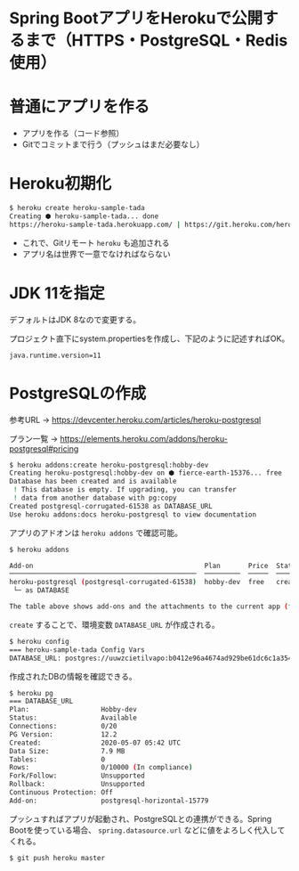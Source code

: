 Spring BootアプリをHerokuで公開するまで（HTTPS・PostgreSQL・Redis使用）
================================================================

# 普通にアプリを作る
- アプリを作る（コード参照）
- Gitでコミットまで行う（プッシュはまだ必要なし）

# Heroku初期化

```bash
$ heroku create heroku-sample-tada
Creating ⬢ heroku-sample-tada... done
https://heroku-sample-tada.herokuapp.com/ | https://git.heroku.com/heroku-sample-tada.git
```

- これで、Gitリモート `heroku` も追加される
- アプリ名は世界で一意でなければならない

# JDK 11を指定
デフォルトはJDK 8なので変更する。

プロジェクト直下にsystem.propertiesを作成し、下記のように記述すればOK。

```
java.runtime.version=11
```

# PostgreSQLの作成
参考URL -> https://devcenter.heroku.com/articles/heroku-postgresql

プラン一覧 -> https://elements.heroku.com/addons/heroku-postgresql#pricing

```bash
$ heroku addons:create heroku-postgresql:hobby-dev
Creating heroku-postgresql:hobby-dev on ⬢ fierce-earth-15376... free
Database has been created and is available
 ! This database is empty. If upgrading, you can transfer
 ! data from another database with pg:copy
Created postgresql-corrugated-61538 as DATABASE_URL
Use heroku addons:docs heroku-postgresql to view documentation
```

アプリのアドオンは `heroku addons` で確認可能。

```bash
$ heroku addons

Add-on                                           Plan       Price  State  
───────────────────────────────────────────────  ─────────  ─────  ───────
heroku-postgresql (postgresql-corrugated-61538)  hobby-dev  free   created
 └─ as DATABASE

The table above shows add-ons and the attachments to the current app (fierce-earth-15376) or other apps.
```

`create` することで、環境変数 `DATABASE_URL` が作成される。

```bash
$ heroku config
=== heroku-sample-tada Config Vars
DATABASE_URL: postgres://uuwzcietilvapo:b0412e96a4674ad929be61dc6c1a354c8f760b4753fe5e803895bd69bd2c96e2@ec2-18-206-84-251.compute-1.amazonaws.com:5432/d17svr2d1qnlvo
```

作成されたDBの情報を確認できる。

```bash
$ heroku pg
=== DATABASE_URL
Plan:                  Hobby-dev
Status:                Available
Connections:           0/20
PG Version:            12.2
Created:               2020-05-07 05:42 UTC
Data Size:             7.9 MB
Tables:                0
Rows:                  0/10000 (In compliance)
Fork/Follow:           Unsupported
Rollback:              Unsupported
Continuous Protection: Off
Add-on:                postgresql-horizontal-15779
```

プッシュすればアプリが起動され、PostgreSQLとの連携ができる。Spring Bootを使っている場合、 `spring.datasource.url` などに値をよろしく代入してくれる。

```bash
$ git push heroku master
```
